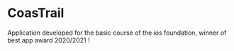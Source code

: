 # CoasTrail
Application developed for the basic course of the ios foundation, winner of best app award 2020/2021 !
